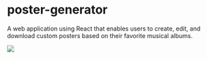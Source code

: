 # poster-generator
A web application using React that enables users to create, edit, and download custom
posters based on their favorite musical albums.

<img src="assets/images/poster-generator.gif">